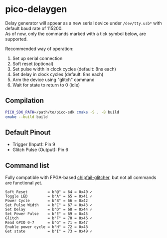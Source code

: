 # pico-delaygen

Delay generator will appear as a new serial device under `/dev/tty.usb*` with default baud rate of 115200.  
As of now, only the commands marked with a tick symbol below, are supported.

Recommended way of operation:
1. Set up serial connection
2. Soft reset (optional)
3. Set pulse width in clock cycles (default: 8ns each)
4. Set delay in clock cycles (default: 8ns each)
5. Arm the device using "glitch" command
6. Wait for state to return to 0 (idle)

## Compilation
```zsh
PICO_SDK_PATH=/path/to/pico-sdk cmake -S . -B build
cmake --build build
```

## Default Pinout
* Trigger (Input): Pin 9
* Glitch Pulse (Output): Pin 6

## Command list
Fully compatible with FPGA-based [chipfail-glitcher](https://github.com/unixb0y/chipfail-glitcher), but not all commands are functional yet. 
```
Soft Reset         = b"@" = 64 = 0x40 ✓ 
Toggle LED         = b"A" = 65 = 0x41 ✓ 
Power Cycle        = b"B" = 66 = 0x42  
Set Pulse Width    = b"C" = 67 = 0x43 ✓ 
Set Delay          = b"D" = 68 = 0x44 ✓  
Set Power Pulse    = b"E" = 69 = 0x45  
Glitch             = b"F" = 70 = 0x46 ✓  
Read GPIO 0-7      = b"G" = 71 = 0x47  
Enable power cycle = b"H" = 72 = 0x48  
Get state          = b"I" = 73 = 0x49 ✓  
```
